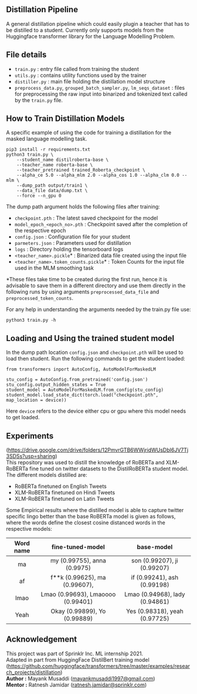 ## Distillation Pipeline

A general distillation pipeline which could easily plugin a teacher that has to be distilled to a student. Currently only supports models from the Huggingface transformer library for the Language Modelling Problem.

## File details
- `train.py` : entry file called from training the student
- `utils.py` : contains utility functions used by the trainer
- `distiller.py` : main file holding the distillation model structure
- `preprocess_data.py`, `grouped_batch_sampler.py`, `lm_seqs_dataset` : files for preprocessing the raw input into binarized and tokenized text called by the `train.py` file.

## How to Train Distillation Models

A specific example of using the code for training a distillation for the masked language modelling task.
```
pip3 install -r requirements.txt
python3 train.py \
    --student_name distilroberta-base \
    --teacher_name roberta-base \
    --teacher_pretrained trained_Roberta_checkpoint \
    --alpha_ce 5.0 --alpha_mlm 2.0 --alpha_cos 1.0 --alpha_clm 0.0 --mlm \
    --dump_path output/train1 \
    --data_file data/dump.txt \
    --force --n_gpu 0
```
The dump path argument holds the following files after training:
 - `checkpoint.pth` : The latest saved checkpoint for the model
 - `model_epoch_<epoch_no>.pth` : Checkpoint saved after the completion of the respective epoch
 - `config.json` : Configuration file for your student
 - `parmeters.json` : Parameters used for distillation
 - `logs` : Directory holding the tensorboard logs
 - `<teacher_name>.pickle`* : Binarized data file created using the input file
 - `<teacher_name>.token_counts.pickle`* : Token Counts for the input file used in the MLM smoothing task

*These files take time to be created during the first run, hence it is advisable to save them in a different directory and use them directly in the following runs by using arguments `preprocessed_data_file` and `preprocessed_token_counts`.

For any help in understanding the arguments needed by the train.py file use:
```
python3 train.py -h
```

## Loading and Using the trained student model
In the dump path location `config.json` and `checkpoint.pth` will be used to load then student. Run the following commands to get the student loaded:
```
from transformers inport AutoConfig, AutoModelForMaskedLM

stu_config = AutoConfig.from_pretrained('config.json')
stu_config.output_hidden_states = True
student_model = AutoModelForMaskedLM.from_config(stu_config)
student_model.load_state_dict(torch.load("checkpoint.pth", map_location = device))
```
Here `device` refers to the device either cpu or gpu where this model needs to get loaded.

## Experiments 
(https://drive.google.com/drive/folders/12PmvrGTB6WWjridWUsDbI6JV7Tj3SDSs?usp=sharing)<br>
This repository was used to distill the knowledge of RoBERTa and XLM-RoBERTa fine tuned on twitter datasets to the DistilRoBERTa student model. The different models distilled are:
 - RoBERTa finetuned on English Tweets
 - XLM-RoBERTa finetuned on Hindi Tweets
 - XLM-RoBERTa finetuned on Latin Tweets

Some Empirical results where the distilled model is able to capture twitter specific lingo better than the base RoBERTa model is given as follows, where the words define the closest cosine distanced words in the respective models:

| Word name | fine-tuned-model| base-model |
| :---: | :----: |  :---: |
| ma |my (0.99755), anna (0.9975)|son (0.99207), ji (0.99207)|
|af |f\*\*k (0.99625), ma (0.99607), |if (0.99241), ash (0.99198)|
|lmao|Lmao (0.99693), Lmaoooo (0.99401)|Lmao (0.94968), lady (0.94861)|
|Yeah|Okay (0.99899), Yo (0.99889)|Yes (0.98318), yeah (0.97725)|

## Acknowledgement
This project was part of Sprinklr Inc. ML internship 2021.<br>
Adapted in part from HuggingFace DistilBert training model (https://github.com/huggingface/transformers/tree/master/examples/research_projects/distillation)<br> 
**Author :** Mayank Musaddi (mayankmusaddi1997@gmail.com)<br>
**Mentor :** Ratnesh Jamidar (ratnesh.jamidar@sprinklr.com)<br>

